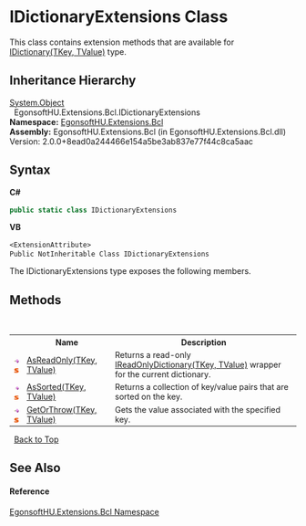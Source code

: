 # IDictionaryExtensions Class
 

This class contains extension methods that are available for <a href="https://docs.microsoft.com/dotnet/api/system.collections.generic.idictionary-2" target="_blank" rel="noopener noreferrer">IDictionary(TKey, TValue)</a> type.


## Inheritance Hierarchy
<a href="https://docs.microsoft.com/dotnet/api/system.object" target="_blank" rel="noopener noreferrer">System.Object</a><br />&nbsp;&nbsp;EgonsoftHU.Extensions.Bcl.IDictionaryExtensions<br />
**Namespace:**&nbsp;<a href="N_EgonsoftHU_Extensions_Bcl.md">EgonsoftHU.Extensions.Bcl</a><br />**Assembly:**&nbsp;EgonsoftHU.Extensions.Bcl (in EgonsoftHU.Extensions.Bcl.dll) Version: 2.0.0+8ead0a244466e154a5be3ab837e77f44c8ca5aac

## Syntax

**C#**<br />
``` C#
public static class IDictionaryExtensions
```

**VB**<br />
``` VB
<ExtensionAttribute>
Public NotInheritable Class IDictionaryExtensions
```

The IDictionaryExtensions type exposes the following members.


## Methods
&nbsp;<table><tr><th></th><th>Name</th><th>Description</th></tr><tr><td>![Public method](media/pubmethod.gif "Public method")![Static member](media/static.gif "Static member")</td><td><a href="M_EgonsoftHU_Extensions_Bcl_IDictionaryExtensions_AsReadOnly__2.md">AsReadOnly(TKey, TValue)</a></td><td>
Returns a read-only <a href="https://docs.microsoft.com/dotnet/api/system.collections.generic.ireadonlydictionary-2" target="_blank" rel="noopener noreferrer">IReadOnlyDictionary(TKey, TValue)</a> wrapper for the current dictionary.</td></tr><tr><td>![Public method](media/pubmethod.gif "Public method")![Static member](media/static.gif "Static member")</td><td><a href="M_EgonsoftHU_Extensions_Bcl_IDictionaryExtensions_AsSorted__2.md">AsSorted(TKey, TValue)</a></td><td>
Returns a collection of key/value pairs that are sorted on the key.</td></tr><tr><td>![Public method](media/pubmethod.gif "Public method")![Static member](media/static.gif "Static member")</td><td><a href="M_EgonsoftHU_Extensions_Bcl_IDictionaryExtensions_GetOrThrow__2.md">GetOrThrow(TKey, TValue)</a></td><td>
Gets the value associated with the specified key.</td></tr></table>&nbsp;
<a href="#idictionaryextensions-class">Back to Top</a>

## See Also


#### Reference
<a href="N_EgonsoftHU_Extensions_Bcl.md">EgonsoftHU.Extensions.Bcl Namespace</a><br />